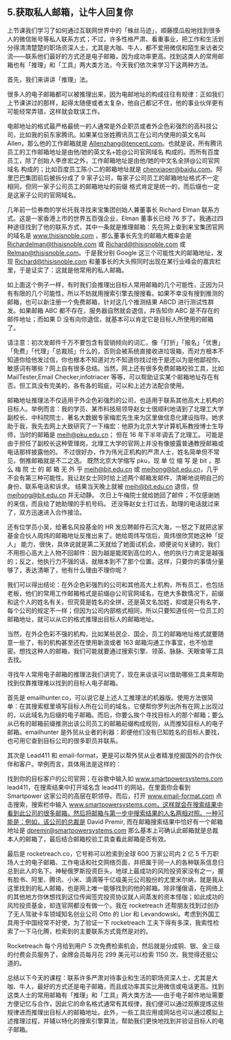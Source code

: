 ## 5.获取私人邮箱，让牛人回复你
上节课我们学习了如何通过互联网世界中的「蛛丝马迹」，顺藤摸瓜般地找到很多人的微信账号等私人联系方式；不过，许多性格严肃、看重事业，把工作和生活划分得清清楚楚的职场资深人士，尤其是大咖、牛人，都不爱用微信和陌生来访者交流——联系他们最好的方式还是电子邮箱，因为成功率更高。找到这类人的常用邮箱也有「推理」和「工具」两大类方法，今天我们依次来学习下这两种方法。


首先，我们来讲讲「推理」法。


很多人的电子邮箱都可以被推理出来，因为电邮地址的构成往往有规律：正如我们上节课讲过的那样，起得太随便或者太复杂，他自己都记不住，他的事业伙伴更有可能经常弄错，这样就会耽误工作。


电邮地址的格式最严格最统一的人通常是外企职员或者外企色彩强烈的高科技公司，比如我的前东家腾讯。如果某位张姓腾讯员工在公司内使用的英文名叫 Allen，那么他的工作邮箱就是 Allenzhang@tencent.com。也就是说，所有腾讯员工的工作邮箱地址是由他/她的英文名+姓@公司官网域名 构成的。而所有百度员工，除了创始人李彦宏之外，工作邮箱地址是由他/她的中文名全拼@公司官网域名 构成的；比如百度员工陈小二的邮箱地址就是 chenxiaoer@baidu.com。阿里巴巴集团前后被拆分成了 9 家子公司，每家子公司员工的邮箱地址格式不一定相同，但同一家子公司员工的邮箱地址的前缀 格式肯定是统一的，而后缀也一定是这家子公司的官网域名。


几年前一位券商的学长托我寻找来宝集团创始人兼董事长 Richard Elman 联系方式。这是一家香港上市的世界五百强企业，Elman 董事长已经 76 岁了。我通过四种途径找到了他的联系方式，其中一条就是推理邮箱：先在网上查到来宝集团官网的域名是 www.thisisnoble.com ，那么董事长先生的邮箱大概率会是 Richardelman@thisisnoble.com 或 Richard@thisisnoble.com 或 Relman@thisisnoble.com。于是我分别 Google 这三个可能性大的邮箱地址，发现 Richard@thisisnoble.com 和董事长的大头照同时出现在某行业峰会的嘉宾栏里，于是证实了：这就是他常用的私人邮箱。


如上面这个例子一样，有时我们会推理出目标人常用邮箱的几个可能性，正因为只有有限的几个可能性，所以不妨就用搜索引擎去搜搜看。如果不幸没有搜到推测的邮箱，也可以新注册一个免费邮箱，针对这几个推测结果 ABCD 进行测试性群发。如果邮箱 ABC 都不存在，服务器自然就会退信，并告知你 ABC 是不存在的邮件地址；而如果 D 没有向你退信，就基本可以肯定它是目标人所使用的邮箱了。


请注意：初次发邮件千万不要包含有营销倾向的词汇，像「打折」「报名」「优惠」「免费」「代理」「总裁班」什么的，否则会被系统直接收进垃圾箱，而对方根本不知道你给他发过信，你也根本不知道对方不知道你找过他于是还以为是他鄙视你。敏感词有哪些？网上自有很多总结。当然，网上还有很多免费邮箱校验工具，比如 MailTester,Email Checker,infotriacer 等等，可以帮助证实某个邮箱地址存在有否。但工具没有完美的，各有各的瑕疵，可以和上述方法配合使用。


邮箱地址推理法不仅适用于外企色彩强烈的公司，也适用于联系其他高大上机构的目标人。举例而言：我的学员、某市科技局领导赵女士很顺利地请到了北理工大学副校长、中科院院士、著名大数据专家梅宏先生来为区里做信息化建设指导。她求助于我，我先去网上大致研究了一下梅宏：他原为北京大学计算机系教授博士生导师，当时的邮箱是 meih@pku.edu.cn； 但在 16 年下半年调去了北理工。 可能是由于担任了副校长这种管理岗，北理工大学的官网上并没有像披露普通教授邮箱或电话那样披露他的。 不过很好办，作为伟光正机构的严肃人士，姓名简单但不常见，倒推邮箱就是不二之选。 既然北京大学缩写 pku，现 单 位 缩 写 是 bit ，那 么 梅 院 士 的 邮 箱 无 外 乎 meih@bit.edu.cn 或 meihong@bit.edu.cn，几乎不会有第三种可能性。我让赵女士同时给上述两个邮箱发邮件，清晰地说明自己的身份、联系电话和诉求。 结果当天晚上就被 meih@bit.edu.cn 退信，但 meihong@bit.edu.cn 并无动静。 次日上午梅院士就给她回了邮件；不仅感谢她的来信，而且给了她助理的手机号码。 还没等赵女士打过去，助理的电话就过来了，双方迅速进入合作接洽。


还有位学员小吴，给著名风投基金的 HR 发应聘邮件石沉大海，一怒之下就把这家基金合伙人周炜的邮箱地址反推出来了。她给周炜写信后，周炜很欣赏她这种「捉人」 能力，很快，具体说就是第二天就给了她面试机会。顺便说句关键的，我们不用担心高大上人物不回邮件：因为越是能爬到高位的人，他的执行力肯定是越强的；反之，他执行力不强的话，就根本到不了那个位置。这样，只要你的事情分量够了，表达清晰了，他有什么理由不理你呢？


我们可以得出结论：在外企色彩强烈的公司和其他高大上机构，所有员工，也包括老板，他们的常用工作邮箱格式是前缀@公司官网域名，在绝大多数情况下，前缀和这个人的姓名有关，但究竟是姓名的全拼，还是英文名加姓，抑或是只有名字，每个公司的规定不一样；但因为公司内部格式相同，所以只要知道任何一位员工的邮箱地址，就可以从它的格式推理出目标人的邮箱地址。


当然，在外企色彩不强的机构，比如某些民企、国企，员工的邮箱地址格式就要随意一些了，有的机构甚至还在使用新浪或者 163 邮箱沟通工作事宜，也不怕泄密。想找这种人的邮箱，我们可能就要通过搜索引擎、领英、脉脉、天眼查等工具去找。


寻找牛人常用电子邮箱的推理法我们讲完了，现在来谈谈可以借助哪些工具来帮助找到仅靠推理难以找到的目标人电子邮箱。


首先是 emailhunter.co，可以说它是上述人工推理法的机器版。使用方法很简单：在其搜索框里填写目标人所在公司的域名，它便帮你罗列出所有在网上出现过的，以此域名为后缀的电子邮箱。而后，你要么挨个寻找目标人的那个邮箱；要么从已有的邮箱前缀推测出该公司员工的邮箱前缀构成规则，从而推知目标人的电子邮箱。emailhunter 是外贸从业者的利器：即便他们没有已知姓名的目标人要找，也可用它查到目标公司的很多职员并联系。


其次是 Lead411 和 email-format，更是可以帮外贸从业者精准挖掘国外的合作伙伴和客户。举例而言，具体用法是这样的：


找到你的目标客户的公司官网；在谷歌中输入如 www.smartpowersystems.com lead411，在搜索结果中打开域名含 lead411 的网站，在里面你会看到 Smartpower 这家公司的高层在职领导。而后，打开 www.email-format.com 点击搜索，搜索栏中输入 www.smartpowersystems.com，这样就会在搜索结果中看到此公司的很多邮箱，然后将邮箱与第一步中搜索结果的人名两相对照。一种可能是：例如，该公司的总裁是 David Premir, 而在邮箱搜索结果中恰好有一个邮箱地址是 dpremir@smartpowersystems.com 那么基本上可确认此邮箱就是总裁本人的邮箱了，最后结合邮箱校验工具查看此邮箱是否有效。


最后是 rocketreach.co，它号称可以检索到全球 600 万家公司内 2 亿 5 千万职场人士的电子邮箱、工作电话和社交网络页面，并把属于同一人的各种联系信息归总到此人的名下。神秘俄罗斯投资巨头，地球上最成功的风险投资家没有之一，握有脸书、阿里、腾讯、小米、滴滴等千亿级美元公司股份的尤里米尔纳，就是我从这里找到的私人邮箱，也是网上唯一能够找到的他的邮箱。除非懂俄语，在网络上的其他地方你休想找到这位传闻签完投资协议就人间蒸发的资本怪咖；如此成功的风险投资基金，却连官网都没有做一个。我在 rocketreach 还帮朋友找到过创办了无人驾驶卡车领域知名创业公司 Otto 的 Lior 和 Levandowski。考虑到外国工具用于中国经常不好使，为了验证一下 rocketreach 工夫下得有多深，我索性检索了一下马化腾，检索到的主要联系方式竟然是对的。


Rocketreach 每个月给到用户 5 次免费检索机会，然后就是分成铜、银、金三级的付费会员服务了，金牌会员每月花 299 美元可以检索 1150 次，我觉得还挺公道的。


总结以下今天的课程：联系许多严肃对待事业和生活的职场资深人士，尤其是大咖、牛人，最好的方式还是电子邮箱，而且成功率其实比用微信或电话更高。找到这类人士的常用邮箱有「推理」和「工具」两大类方法——由于电子邮件地址需要方便记忆与合作，因此它的命名格式通常有其规律，我们便可以通过观察提炼这些规律进而推理出目标人的邮箱地址。此外，一些工具应用或网站也可以通过模拟上述推理过程，并辅以特化的搜索引擎算法，帮助我们更快地找到并验证目标人的电子邮箱。

